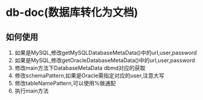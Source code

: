 # db-doc(数据库转化为文档)
## 如何使用

1. 如果是MySQL,修改getMySQLDatabaseMetaData()中的url,user,password
2. 如果是MySQL,修改getOracleDatabaseMetaData()中的url,user,password
3. 修改main方法下DatabaseMetaData dbmd对应的获取
4. 修改schemaPattern,如果是Oracle需指定对应的user,注意大写
5. 修改tableNamePattern,可以使用%做通配
6. 执行main方法
    